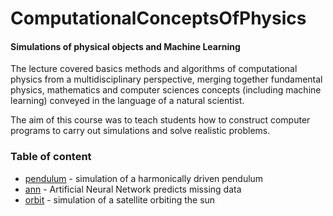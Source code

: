 # ComputationalConceptsOfPhysics
#### Simulations of physical objects and Machine Learning
The lecture covered basics methods and algorithms of computational physics from a multidisciplinary perspective, merging together fundamental physics, mathematics and computer sciences concepts (including machine learning) conveyed in the language of a natural scientist.<br>

The aim of this course was to teach students how to construct computer programs to carry out simulations and solve realistic problems.

### Table of content
* [pendulum](pendulum) - simulation of a harmonically driven pendulum
* [ann](ann) - Artificial Neural Network predicts missing data
* [orbit](orbit) - simulation of a satellite orbiting the sun
